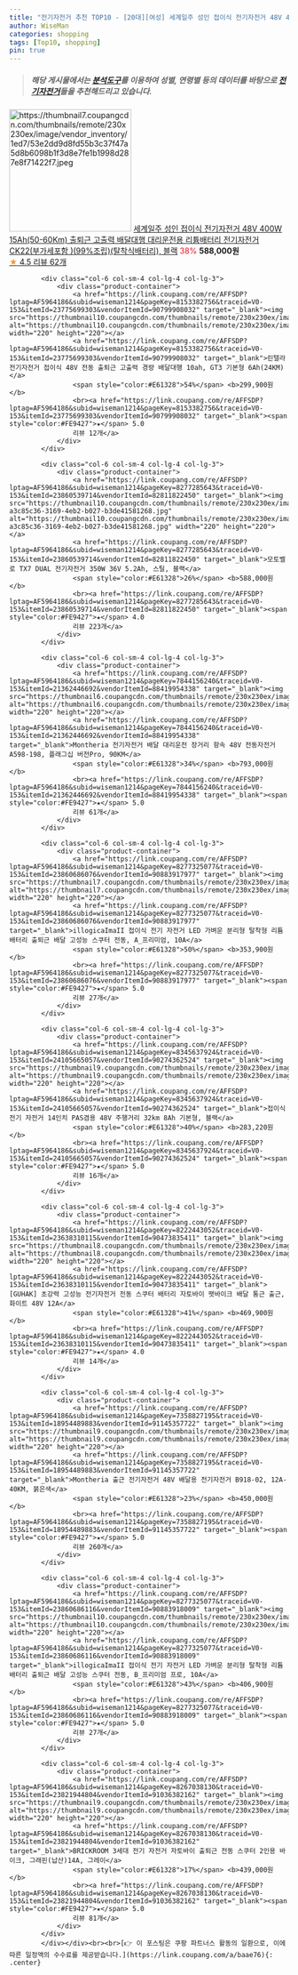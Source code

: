 ```yaml
---
title: "전기자전거 추천 TOP10 - [20대][여성] 세계일주 성인 접이식 전기자전거 48V 400W 15Ah(50-60Km) 출퇴근 고출력 배달대행 대리운전용 리튬배터리 전기자"
author: WiseMan
categories: shopping
tags: [Top10, shopping]
pin: true
---
```


> ##### 해당 게시물에서는 [**분석도구**](https://itemscout.io/)를 이용하여 **성별**, **연령별** 등의 데이터를 바탕으로 [**전기자전거**](https://link.coupang.com/a/baae76)들을 추천해드리고 있습니다.
<div class="container"><div class="row">
            <div class="col-6 col-sm-4 col-lg-4 col-lg-3">
                <div class="product-container">
                    <a href="https://link.coupang.com/re/AFFSDP?lptag=AF5964186&subid=wiseman1214&pageKey=6687388682&traceid=V0-153&itemId=15442581027&vendorItemId=87258175496" target="_blank"><img src="https://thumbnail7.coupangcdn.com/thumbnails/remote/230x230ex/image/vendor_inventory/1ed7/53e2dd9d8fd55b3c37f47a5d8b6098b1f3d8e7fe1b1998d287e8f71422f7.jpeg" alt="https://thumbnail7.coupangcdn.com/thumbnails/remote/230x230ex/image/vendor_inventory/1ed7/53e2dd9d8fd55b3c37f47a5d8b6098b1f3d8e7fe1b1998d287e8f71422f7.jpeg" width="220" height="220"></a>
                    <a href="https://link.coupang.com/re/AFFSDP?lptag=AF5964186&subid=wiseman1214&pageKey=6687388682&traceid=V0-153&itemId=15442581027&vendorItemId=87258175496" target="_blank">세계일주 성인 접이식 전기자전거 48V 400W 15Ah(50-60Km) 출퇴근 고출력 배달대행 대리운전용 리튬배터리 전기자전거 CK22(부가세포함 )(99%조립)(탈착식배터리), 블랙</a>
                    <span style="color:#E61328">38%</span> <b>588,000원</b>
                    <br><a href="https://link.coupang.com/re/AFFSDP?lptag=AF5964186&subid=wiseman1214&pageKey=6687388682&traceid=V0-153&itemId=15442581027&vendorItemId=87258175496" target="_blank"><span style="color:#FE9427">★</span> 4.5
                    리뷰 62개</a>
                </div>
            </div>
            
            <div class="col-6 col-sm-4 col-lg-4 col-lg-3">
                <div class="product-container">
                    <a href="https://link.coupang.com/re/AFFSDP?lptag=AF5964186&subid=wiseman1214&pageKey=8153382756&traceid=V0-153&itemId=23775699303&vendorItemId=90799908032" target="_blank"><img src="https://thumbnail10.coupangcdn.com/thumbnails/remote/230x230ex/image/vendor_inventory/6b22/6fbf2a7243d75df400d0033e7aa525043eb951fd263487e8f8567a65f2d0.png" alt="https://thumbnail10.coupangcdn.com/thumbnails/remote/230x230ex/image/vendor_inventory/6b22/6fbf2a7243d75df400d0033e7aa525043eb951fd263487e8f8567a65f2d0.png" width="220" height="220"></a>
                    <a href="https://link.coupang.com/re/AFFSDP?lptag=AF5964186&subid=wiseman1214&pageKey=8153382756&traceid=V0-153&itemId=23775699303&vendorItemId=90799908032" target="_blank">린텔라 전기자전거 접이식 48V 전동 출퇴근 고출력 경량 배달대행 10ah, GT3 기본형 6Ah(24KM)</a>
                    <span style="color:#E61328">54%</span> <b>299,900원</b>
                    <br><a href="https://link.coupang.com/re/AFFSDP?lptag=AF5964186&subid=wiseman1214&pageKey=8153382756&traceid=V0-153&itemId=23775699303&vendorItemId=90799908032" target="_blank"><span style="color:#FE9427">★</span> 5.0
                    리뷰 12개</a>
                </div>
            </div>
            
            <div class="col-6 col-sm-4 col-lg-4 col-lg-3">
                <div class="product-container">
                    <a href="https://link.coupang.com/re/AFFSDP?lptag=AF5964186&subid=wiseman1214&pageKey=8277285643&traceid=V0-153&itemId=23860539714&vendorItemId=82811822450" target="_blank"><img src="https://thumbnail10.coupangcdn.com/thumbnails/remote/230x230ex/image/retail/images/596685058555885-a3c85c36-3169-4eb2-b027-b3de41581268.jpg" alt="https://thumbnail10.coupangcdn.com/thumbnails/remote/230x230ex/image/retail/images/596685058555885-a3c85c36-3169-4eb2-b027-b3de41581268.jpg" width="220" height="220"></a>
                    <a href="https://link.coupang.com/re/AFFSDP?lptag=AF5964186&subid=wiseman1214&pageKey=8277285643&traceid=V0-153&itemId=23860539714&vendorItemId=82811822450" target="_blank">모토벨로 TX7 DUAL 전기자전거 350W 36V 5.2Ah, 스틸, 블랙</a>
                    <span style="color:#E61328">26%</span> <b>588,000원</b>
                    <br><a href="https://link.coupang.com/re/AFFSDP?lptag=AF5964186&subid=wiseman1214&pageKey=8277285643&traceid=V0-153&itemId=23860539714&vendorItemId=82811822450" target="_blank"><span style="color:#FE9427">★</span> 4.0
                    리뷰 223개</a>
                </div>
            </div>
            
            <div class="col-6 col-sm-4 col-lg-4 col-lg-3">
                <div class="product-container">
                    <a href="https://link.coupang.com/re/AFFSDP?lptag=AF5964186&subid=wiseman1214&pageKey=7844156240&traceid=V0-153&itemId=21362446692&vendorItemId=88419954338" target="_blank"><img src="https://thumbnail6.coupangcdn.com/thumbnails/remote/230x230ex/image/vendor_inventory/c413/ba2a0ee6c9c95821fecd30c96d65ee3f87a0db371c1c562f3ac57d4482f1.png" alt="https://thumbnail6.coupangcdn.com/thumbnails/remote/230x230ex/image/vendor_inventory/c413/ba2a0ee6c9c95821fecd30c96d65ee3f87a0db371c1c562f3ac57d4482f1.png" width="220" height="220"></a>
                    <a href="https://link.coupang.com/re/AFFSDP?lptag=AF5964186&subid=wiseman1214&pageKey=7844156240&traceid=V0-153&itemId=21362446692&vendorItemId=88419954338" target="_blank">Montheria 전기자전거 배달 대리운전 장거리 항속 48V 전동자전거 A598-198, 플래그십 버전Pro, 90KM</a>
                    <span style="color:#E61328">34%</span> <b>793,000원</b>
                    <br><a href="https://link.coupang.com/re/AFFSDP?lptag=AF5964186&subid=wiseman1214&pageKey=7844156240&traceid=V0-153&itemId=21362446692&vendorItemId=88419954338" target="_blank"><span style="color:#FE9427">★</span> 5.0
                    리뷰 61개</a>
                </div>
            </div>
            
            <div class="col-6 col-sm-4 col-lg-4 col-lg-3">
                <div class="product-container">
                    <a href="https://link.coupang.com/re/AFFSDP?lptag=AF5964186&subid=wiseman1214&pageKey=8277325077&traceid=V0-153&itemId=23860686076&vendorItemId=90883917977" target="_blank"><img src="https://thumbnail7.coupangcdn.com/thumbnails/remote/230x230ex/image/vendor_inventory/f20d/9adf99db2e6aaaa96df61d303ea109ff9245b4363aab6179b1c77a4e209e.png" alt="https://thumbnail7.coupangcdn.com/thumbnails/remote/230x230ex/image/vendor_inventory/f20d/9adf99db2e6aaaa96df61d303ea109ff9245b4363aab6179b1c77a4e209e.png" width="220" height="220"></a>
                    <a href="https://link.coupang.com/re/AFFSDP?lptag=AF5964186&subid=wiseman1214&pageKey=8277325077&traceid=V0-153&itemId=23860686076&vendorItemId=90883917977" target="_blank">illogicaImaII 접이식 전기 자전거 LED 가벼운 분리형 탈착형 리튬 배터리 출퇴근 배달 고성능 스쿠터 전동, A_프리미엄, 10A</a>
                    <span style="color:#E61328">50%</span> <b>353,900원</b>
                    <br><a href="https://link.coupang.com/re/AFFSDP?lptag=AF5964186&subid=wiseman1214&pageKey=8277325077&traceid=V0-153&itemId=23860686076&vendorItemId=90883917977" target="_blank"><span style="color:#FE9427">★</span> 5.0
                    리뷰 27개</a>
                </div>
            </div>
            
            <div class="col-6 col-sm-4 col-lg-4 col-lg-3">
                <div class="product-container">
                    <a href="https://link.coupang.com/re/AFFSDP?lptag=AF5964186&subid=wiseman1214&pageKey=8345637924&traceid=V0-153&itemId=24105665057&vendorItemId=90274362524" target="_blank"><img src="https://thumbnail9.coupangcdn.com/thumbnails/remote/230x230ex/image/vendor_inventory/37b5/0930ee88356e0e2c1313fb891b877e1bede33e3450cb39b17fa4e5fa7540.png" alt="https://thumbnail9.coupangcdn.com/thumbnails/remote/230x230ex/image/vendor_inventory/37b5/0930ee88356e0e2c1313fb891b877e1bede33e3450cb39b17fa4e5fa7540.png" width="220" height="220"></a>
                    <a href="https://link.coupang.com/re/AFFSDP?lptag=AF5964186&subid=wiseman1214&pageKey=8345637924&traceid=V0-153&itemId=24105665057&vendorItemId=90274362524" target="_blank">접이식 전기 자전거 14인치 PAS겸용 48V 주행거리 32km 8Ah 기본형, 블랙</a>
                    <span style="color:#E61328">40%</span> <b>283,220원</b>
                    <br><a href="https://link.coupang.com/re/AFFSDP?lptag=AF5964186&subid=wiseman1214&pageKey=8345637924&traceid=V0-153&itemId=24105665057&vendorItemId=90274362524" target="_blank"><span style="color:#FE9427">★</span> 5.0
                    리뷰 16개</a>
                </div>
            </div>
            
            <div class="col-6 col-sm-4 col-lg-4 col-lg-3">
                <div class="product-container">
                    <a href="https://link.coupang.com/re/AFFSDP?lptag=AF5964186&subid=wiseman1214&pageKey=8222443052&traceid=V0-153&itemId=23638310115&vendorItemId=90473835411" target="_blank"><img src="https://thumbnail8.coupangcdn.com/thumbnails/remote/230x230ex/image/vendor_inventory/b265/f36c8428a4a1da8215dcd8eae848ce1bc12d1115a1206d57d930d68d937e.jpg" alt="https://thumbnail8.coupangcdn.com/thumbnails/remote/230x230ex/image/vendor_inventory/b265/f36c8428a4a1da8215dcd8eae848ce1bc12d1115a1206d57d930d68d937e.jpg" width="220" height="220"></a>
                    <a href="https://link.coupang.com/re/AFFSDP?lptag=AF5964186&subid=wiseman1214&pageKey=8222443052&traceid=V0-153&itemId=23638310115&vendorItemId=90473835411" target="_blank">[GUHAK] 초강력 고성능 전기자전거 전동 스쿠터 배터리 자토바이 팻바이크 배달 통근 출근, 화이트 48V 12A</a>
                    <span style="color:#E61328">41%</span> <b>469,900원</b>
                    <br><a href="https://link.coupang.com/re/AFFSDP?lptag=AF5964186&subid=wiseman1214&pageKey=8222443052&traceid=V0-153&itemId=23638310115&vendorItemId=90473835411" target="_blank"><span style="color:#FE9427">★</span> 4.0
                    리뷰 14개</a>
                </div>
            </div>
            
            <div class="col-6 col-sm-4 col-lg-4 col-lg-3">
                <div class="product-container">
                    <a href="https://link.coupang.com/re/AFFSDP?lptag=AF5964186&subid=wiseman1214&pageKey=7358827195&traceid=V0-153&itemId=18954489883&vendorItemId=91145357722" target="_blank"><img src="https://thumbnail9.coupangcdn.com/thumbnails/remote/230x230ex/image/vendor_inventory/8da6/431b275f11c10760f497e8fc1c0e963e551941f8de26cc79bcea4088fa84.png" alt="https://thumbnail9.coupangcdn.com/thumbnails/remote/230x230ex/image/vendor_inventory/8da6/431b275f11c10760f497e8fc1c0e963e551941f8de26cc79bcea4088fa84.png" width="220" height="220"></a>
                    <a href="https://link.coupang.com/re/AFFSDP?lptag=AF5964186&subid=wiseman1214&pageKey=7358827195&traceid=V0-153&itemId=18954489883&vendorItemId=91145357722" target="_blank">Montheria 출근 전기자전거 48V 배달용 전기자전거 B918-02, 12A-40KM, 붉은색</a>
                    <span style="color:#E61328">23%</span> <b>450,000원</b>
                    <br><a href="https://link.coupang.com/re/AFFSDP?lptag=AF5964186&subid=wiseman1214&pageKey=7358827195&traceid=V0-153&itemId=18954489883&vendorItemId=91145357722" target="_blank"><span style="color:#FE9427">★</span> 5.0
                    리뷰 260개</a>
                </div>
            </div>
            
            <div class="col-6 col-sm-4 col-lg-4 col-lg-3">
                <div class="product-container">
                    <a href="https://link.coupang.com/re/AFFSDP?lptag=AF5964186&subid=wiseman1214&pageKey=8277325077&traceid=V0-153&itemId=23860686116&vendorItemId=90883918009" target="_blank"><img src="https://thumbnail10.coupangcdn.com/thumbnails/remote/230x230ex/image/vendor_inventory/e6cf/c09ac72e171725f0f643055506ea7f90f3d34f1772be9ea7e8f2a221d997.png" alt="https://thumbnail10.coupangcdn.com/thumbnails/remote/230x230ex/image/vendor_inventory/e6cf/c09ac72e171725f0f643055506ea7f90f3d34f1772be9ea7e8f2a221d997.png" width="220" height="220"></a>
                    <a href="https://link.coupang.com/re/AFFSDP?lptag=AF5964186&subid=wiseman1214&pageKey=8277325077&traceid=V0-153&itemId=23860686116&vendorItemId=90883918009" target="_blank">illogicaImaII 접이식 전기 자전거 LED 가벼운 분리형 탈착형 리튬 배터리 출퇴근 배달 고성능 스쿠터 전동, B_프리미엄 프로, 10A</a>
                    <span style="color:#E61328">43%</span> <b>406,900원</b>
                    <br><a href="https://link.coupang.com/re/AFFSDP?lptag=AF5964186&subid=wiseman1214&pageKey=8277325077&traceid=V0-153&itemId=23860686116&vendorItemId=90883918009" target="_blank"><span style="color:#FE9427">★</span> 5.0
                    리뷰 27개</a>
                </div>
            </div>
            
            <div class="col-6 col-sm-4 col-lg-4 col-lg-3">
                <div class="product-container">
                    <a href="https://link.coupang.com/re/AFFSDP?lptag=AF5964186&subid=wiseman1214&pageKey=8267038130&traceid=V0-153&itemId=23821944804&vendorItemId=91036382162" target="_blank"><img src="https://thumbnail9.coupangcdn.com/thumbnails/remote/230x230ex/image/vendor_inventory/8a17/716e72ced377d7cfd2d2c69aeea378e963a1262866ef402bd484a8fb869d.png" alt="https://thumbnail9.coupangcdn.com/thumbnails/remote/230x230ex/image/vendor_inventory/8a17/716e72ced377d7cfd2d2c69aeea378e963a1262866ef402bd484a8fb869d.png" width="220" height="220"></a>
                    <a href="https://link.coupang.com/re/AFFSDP?lptag=AF5964186&subid=wiseman1214&pageKey=8267038130&traceid=V0-153&itemId=23821944804&vendorItemId=91036382162" target="_blank">BRICKROOM 3세대 전기 자전거 자토바이 출퇴근 전동 스쿠터 2인용 바이크, 그래핀(납산)14A, 그레이</a>
                    <span style="color:#E61328">17%</span> <b>439,000원</b>
                    <br><a href="https://link.coupang.com/re/AFFSDP?lptag=AF5964186&subid=wiseman1214&pageKey=8267038130&traceid=V0-153&itemId=23821944804&vendorItemId=91036382162" target="_blank"><span style="color:#FE9427">★</span> 5.0
                    리뷰 81개</a>
                </div>
            </div>
            </div></div><br><br>[👉 이 포스팅은 쿠팡 파트너스 활동의 일환으로, 이에 따른 일정액의 수수료를 제공받습니다.](https://link.coupang.com/a/baae76){: .center}